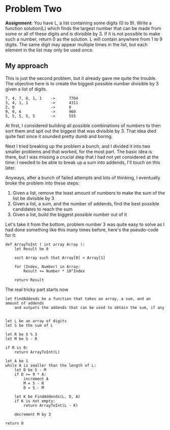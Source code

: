 # Problem Two

**Assignment**:
You have L, a list containing some digits (0 to 9). Write a function solution(L) which finds the largest number that can be made from some or all of these digits and is divisible by 3. If it
is not possible to make such a number, return 0 as the solution. L will contain anywhere from 1 to 9 digits.  The same digit may appear multiple times in the list, but each element in the
list may only be used once.

## My approach

This is just the second problem, but it already gave me quite the trouble. The objective here is to create the biggest possible number divisible by 3 given a list of digits.

```
7, 4, 7, 6, 1, 1    ->      7764
3, 4, 1, 1          ->      4311
2, 0                ->      0
9, 0, 6             ->      960
5, 5, 5, 5, 5       ->      555
```

At first, I considered building all possible combinations of numbers to then sort them and spit out the biggest that was divisible by 3. That idea died quite fast since it sounded pretty dumb and boring.

Next I tried breaking up the problem a bunch, and I divided it into two smaller problems and that worked, for the most part.
The basic idea is there, but I was missing a crucial step that I had not yet considered at the time: I needed to be able to break up a sum into addends, I'll touch on this later.

Anyways, after a bunch of failed attempts and lots of thinking, I eventually broke the problem into these steps:

1. Given a list, remove the least amount of numbers to make the sum of the list be divisible by 3
2. Given a list, a sum, and the number of addends, find the best possible candidates to reach the sum
3. Given a list, build the biggest possible number out of it

Let's take it from the bottom, problem number 3 was quite easy to solve as I had done something like this many times before, here's the pseudo-code for it:

```
def ArrayToInt ( int array Array ):
    let Result be 0
    
    sort Array such that Array[0] < Array[1]
    
    for (Index, Number) in Array:
        Result += Number * 10^Index
    
    return Result
```

The real tricky part starts now

```
let FindAddends be a function that takes an array, a sum, and an amount of addends
    and outputs the addends that can be used to obtain the sum, if any


let L be an array of digits
let S be the sum of L

let R be S % 3
let M be S - R

if R is 0:
    return ArrayToInt(L)

let A be 1
while A is smaller than the length of L:
    let D be S - M
    if D >= 9 * A:
        increment A
        M = S - R
        D = S - M
    
    let K be FindAddends(L, D, A)
    if K is not empty:
        return ArrayToInt(L - K)
    
    decrement M by 3

return 0
```
